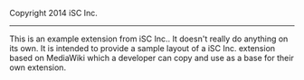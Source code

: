 Copyright 2014 iSC Inc.

----

This is an example extension from iSC Inc.. It doesn't really do anything on its own. It is
intended to provide a sample layout of a iSC Inc. extension based on MediaWiki which a developer
can copy and use as a base for their own extension.
